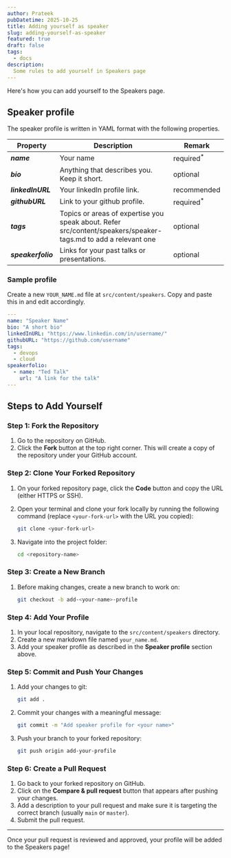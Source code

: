 ```yaml
---
author: Prateek
pubDatetime: 2025-10-25
title: Adding yourself as speaker
slug: adding-yourself-as-speaker
featured: true
draft: false
tags:
  - docs
description:
  Some rules to add yourself in Speakers page
---
```


Here's how you can add yourself to the Speakers page.

## Speaker profile

The speaker profile is written in YAML format with the following properties.


| Property              | Description                                                 | Remark                |
|-----------------------|-------------------------------------------------------------|-----------------------|
| **_name_**            | Your name                                                   | required<sup>\*</sup> |
| **_bio_**             | Anything that describes you. Keep it short.                 | optional              |
| **_linkedInURL_**     | Your linkedIn profile link.                                 | recommended           |
| **_githubURL_**       | Link to your github profile.                                | required<sup>\*</sup> |
| **_tags_**            | Topics or areas of expertise you speak about. Refer src/content/speakers/speaker-tags.md to add a relevant one               | optional              |
| **_speakerfolio_**    | Links for your past talks or presentations.                 | optional              |

### Sample profile
Create a new `YOUR_NAME.md` file at `src/content/speakers`. Copy and paste this in and edit accordingly.

```yaml
---
name: "Speaker Name"
bio: "A short bio"
linkedInURL: "https://www.linkedin.com/in/username/"
githubURL: "https://github.com/username"
tags:
  - devops
  - cloud
speakerfolio: 
  - name: "Ted Talk"
    url: "A link for the talk"
---
```

## Steps to Add Yourself

### Step 1: Fork the Repository

1. Go to the repository on GitHub.
2. Click the **Fork** button at the top right corner. This will create a copy of the repository under your GitHub account.

### Step 2: Clone Your Forked Repository

1. On your forked repository page, click the **Code** button and copy the URL (either HTTPS or SSH).
2. Open your terminal and clone your fork locally by running the following command (replace `<your-fork-url>` with the URL you copied):

    ```bash
    git clone <your-fork-url>
    ```

3. Navigate into the project folder:

    ```bash
    cd <repository-name>
    ```

### Step 3: Create a New Branch

1. Before making changes, create a new branch to work on:

    ```bash
    git checkout -b add-<your-name>-profile
    ```

### Step 4: Add Your Profile

1. In your local repository, navigate to the `src/content/speakers` directory.
2. Create a new markdown file named `your_name.md`.
3. Add your speaker profile as described in the **Speaker profile** section above.

### Step 5: Commit and Push Your Changes

1. Add your changes to git:

    ```bash
    git add .
    ```

2. Commit your changes with a meaningful message:

    ```bash
    git commit -m "Add speaker profile for <your name>"
    ```

3. Push your branch to your forked repository:

    ```bash
    git push origin add-your-profile
    ```

### Step 6: Create a Pull Request

1. Go back to your forked repository on GitHub.
2. Click on the **Compare & pull request** button that appears after pushing your changes.
3. Add a description to your pull request and make sure it is targeting the correct branch (usually `main` or `master`).
4. Submit the pull request.

---

Once your pull request is reviewed and approved, your profile will be added to the Speakers page!

